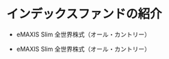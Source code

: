 # インデックスファンドの紹介

<div grid="~ cols-2 gap-4">
<div>

- eMAXIS Slim 全世界株式（オール・カントリー）

</div>
<div>

- eMAXIS Slim 全世界株式（オール・カントリー）

</div>
</div>
